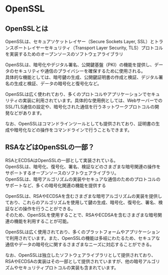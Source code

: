 # OpenSSL

## OpenSSLとは

OpenSSLは、セキュアソケットレイヤー（Secure Sockets Layer, SSL）とトランスポートレイヤーセキュリティ（Transport Layer Security, TLS）プロトコルを実装するためのオープンソースのソフトウェアライブラリ

OpenSSLは、暗号化やデジタル署名、公開鍵基盤（PKI）の機能を提供し、データのセキュリティや通信のプライバシーを確保するために使用される。  
具体的な機能としては、暗号鍵の生成、公開鍵証明書の作成と検証、デジタル署名の生成と検証、データの暗号化と復号化など。

OpenSSLは広く使われており、多くのプロトコルやアプリケーションでセキュリティの実装に利用されています。具体的な使用例としては、WebサーバーでのSSL/TLS通信の設定や、暗号化された通信を行うネットワークプロトコルの開発などがあります。

なお、OpenSSLはコマンドラインツールとしても提供されており、証明書の生成や暗号化などの操作をコマンドラインで行うこともできます。

## RSAなどはOpenSSLの一部？

RSAとECDSAはOpenSSLの一部として実装されている。  
OpenSSLは、暗号化、復号化、署名、検証などのさまざまな暗号関連の操作をサポートするオープンソースのソフトウェアライブラリ。  
OpenSSLは、暗号アルゴリズムの実装やセキュアな通信のためのプロトコルのサポートなど、多くの暗号化関連の機能を提供する

OpenSSLは、RSAやECDSAを含むさまざまな暗号アルゴリズムの実装を提供しており、これらのアルゴリズムを使用して鍵の生成、暗号化、復号化、署名、検証などの操作を行うことができる。  
そのため、OpenSSLを使用することで、RSAやECDSAを含むさまざまな暗号関連の機能を利用することが可能。

OpenSSLは広く使用されており、多くのプラットフォームやアプリケーションで利用されています。また、OpenSSLの機能は多岐にわたるため、セキュアな通信やデータの暗号化に関するさまざまなニーズに対応することができる。

なお、OpenSSLは独立したソフトウェアライブラリとして提供されており、RSAやECDSAの実装はその一部として提供されていますが、他の暗号アルゴリズムやセキュリティプロトコルの実装も含まれています。

## 